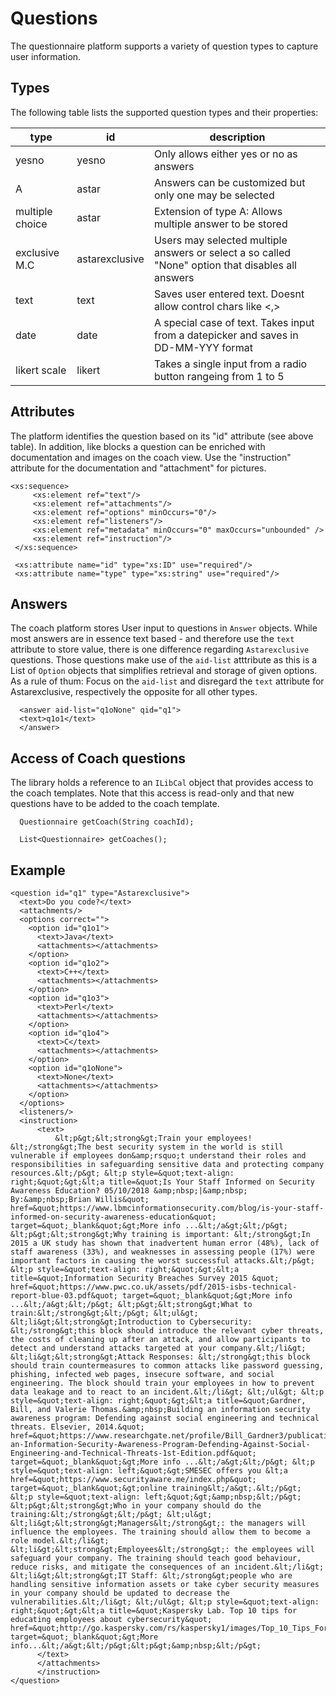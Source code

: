 # Questions

The questionnaire platform supports a variety of question types to capture user information.

## Types
The following table lists the supported question types and their properties:


| type                     | id          | description |
| ------------------------ | ----------- | ----------- |
| yesno                    | yesno       | Only allows either yes or no as answers |
| A                        | astar       | Answers can be customized but only one may be selected |
| multiple choice                    | astar       | Extension of type A: Allows multiple answer to be stored |
| exclusive M.C          | astarexclusive       | Users may selected multiple answers or select a so called "None" option that disables all answers |
| text                     | text        | Saves user entered text. Doesnt allow control chars like <,> |
| date                     | date        | A special case of text. Takes input from a datepicker and saves in DD-MM-YYY format |
| likert scale                    | likert        | Takes a single input from a radio button rangeing from 1 to 5 |


## Attributes
The platform identifies the question based on its "id" attribute (see above table). In addition, like blocks a question can be enriched with documentation and images on the coach view. Use the "instruction" attribute for the documentation and "attachment" for pictures.
 ```
 <xs:sequence>
      <xs:element ref="text"/>
      <xs:element ref="attachments"/>
      <xs:element ref="options" minOccurs="0"/>
      <xs:element ref="listeners"/>
      <xs:element ref="metadata" minOccurs="0" maxOccurs="unbounded" />
      <xs:element ref="instruction"/>
  </xs:sequence>
  
  <xs:attribute name="id" type="xs:ID" use="required"/>
  <xs:attribute name="type" type="xs:string" use="required"/>
```

## Answers
The coach platform stores User input to questions in `Answer` objects. While most answers are in essence text based - and therefore use the `text` attribute to store value, there is one difference regarding `Astarexclusive` questions. Those questions make use of the `aid-list` atttribute as this is a List of `Option` objects that simplifies retrieval and storage of given options.
As a rule of thum: Focus on the `aid-list` and disregard the `text` attribute for Astarexclusive, respectively the opposite for all other types.
```
  <answer aid-list="q1oNone" qid="q1">
  <text>q1o1</text>
  </answer>
```
## Access of Coach questions
The library holds a reference to an `ILibCal` object that provides access to the coach templates. Note that this access is read-only and that new questions have to be added to the coach template.

```
  Questionnaire getCoach(String coachId);

  List<Questionnaire> getCoaches();
```

## Example
```
<question id="q1" type="Astarexclusive">
  <text>Do you code?</text>
  <attachments/>
  <options correct="">
    <option id="q1o1">
      <text>Java</text>
      <attachments></attachments>
    </option>
    <option id="q1o2">
      <text>C++</text>
      <attachments></attachments>
    </option>
    <option id="q1o3">
      <text>Perl</text>
      <attachments></attachments>
    </option>
    <option id="q1o4">
      <text>C</text>
      <attachments></attachments>
    </option>
    <option id="q1oNone">
      <text>None</text>
      <attachments></attachments>
    </option>
  </options>
  <listeners/>
  <instruction>
      <text>
          &lt;p&gt;&lt;strong&gt;Train your employees! &lt;/strong&gt;The best security system in the world is still vulnerable if employees don&amp;rsquo;t understand their roles and responsibilities in safeguarding sensitive data and protecting company resources.&lt;/p&gt; &lt;p style=&quot;text-align: right;&quot;&gt;&lt;a title=&quot;Is Your Staff Informed on Security Awareness Education? 05/10/2018 &amp;nbsp;|&amp;nbsp; By:&amp;nbsp;Brian Willis&quot; href=&quot;https://www.lbmcinformationsecurity.com/blog/is-your-staff-informed-on-security-awareness-education&quot; target=&quot;_blank&quot;&gt;More info ...&lt;/a&gt;&lt;/p&gt; &lt;p&gt;&lt;strong&gt;Why training is important: &lt;/strong&gt;In 2015 a UK study has shown that inadvertent human error (48%), lack of staff awareness (33%), and weaknesses in assessing people (17%) were important factors in causing the worst successful attacks.&lt;/p&gt; &lt;p style=&quot;text-align: right;&quot;&gt;&lt;a title=&quot;Information Security Breaches Survey 2015 &quot; href=&quot;https://www.pwc.co.uk/assets/pdf/2015-isbs-technical-report-blue-03.pdf&quot; target=&quot;_blank&quot;&gt;More info ...&lt;/a&gt;&lt;/p&gt; &lt;p&gt;&lt;strong&gt;What to train:&lt;/strong&gt;&lt;/p&gt; &lt;ul&gt; &lt;li&gt;&lt;strong&gt;Introduction to Cybersecurity: &lt;/strong&gt;this block should introduce the relevant cyber threats, the costs of cleaning up after an attack, and allow participants to detect and understand attacks targeted at your company.&lt;/li&gt; &lt;li&gt;&lt;strong&gt;Attack Responses: &lt;/strong&gt;this block should train countermeasures to common attacks like password guessing, phishing, infected web pages, insecure software, and social engineering. The block should train your employees in how to prevent data leakage and to react to an incident.&lt;/li&gt; &lt;/ul&gt; &lt;p style=&quot;text-align: right;&quot;&gt;&lt;a title=&quot;Gardner, Bill, and Valerie Thomas.&amp;nbsp;Building an information security awareness program: Defending against social engineering and technical threats. Elsevier, 2014.&quot; href=&quot;https://www.researchgate.net/profile/Bill_Gardner3/publication/291092430_Building_an_Information_Security_Awareness_Program_Defending_Against_Social_Engineering_and_Technical_Threats_1st_Edition/links/59b5ae7a458515a5b4939fde/Building-an-Information-Security-Awareness-Program-Defending-Against-Social-Engineering-and-Technical-Threats-1st-Edition.pdf&quot; target=&quot;_blank&quot;&gt;More info ...&lt;/a&gt;&lt;/p&gt; &lt;p style=&quot;text-align: left;&quot;&gt;SMESEC offers you &lt;a href=&quot;https://www.securityaware.me/index.php&quot; target=&quot;_blank&quot;&gt;online training&lt;/a&gt;.&lt;/p&gt; &lt;p style=&quot;text-align: left;&quot;&gt;&amp;nbsp;&lt;/p&gt; &lt;p&gt;&lt;strong&gt;Who in your company should do the training:&lt;/strong&gt;&lt;/p&gt; &lt;ul&gt; &lt;li&gt;&lt;strong&gt;Managers&lt;/strong&gt;: the managers will influence the employees. The training should allow them to become a role model.&lt;/li&gt; &lt;li&gt;&lt;strong&gt;Employees&lt;/strong&gt;: the employees will safeguard your company. The training should teach good behaviour, reduce risks, and mitigate the consequences of an incident.&lt;/li&gt; &lt;li&gt;&lt;strong&gt;IT Staff: &lt;/strong&gt;people who are handling sensitive information assets or take cyber security measures in your company should be updated to decrease the vulnerabilities.&lt;/li&gt; &lt;/ul&gt; &lt;p style=&quot;text-align: right;&quot;&gt;&lt;a title=&quot;Kaspersky Lab. Top 10 tips for educating employees about cybersecurity&quot; href=&quot;http://go.kaspersky.com/rs/kaspersky1/images/Top_10_Tips_For_Educating_Employees_About_Cybersecurity_eBook.pdf&quot; target=&quot;_blank&quot;&gt;More info...&lt;/a&gt;&lt;/p&gt;&lt;p&gt;&amp;nbsp;&lt;/p&gt;
      </text>
      </attachments>
      </instruction>
</question>
```
